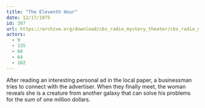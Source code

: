 ```yaml
---
title: "The Eleventh Hour"
date: 12/17/1975
id: 397
url: https://archive.org/download/cbs_radio_mystery_theater/cbs_radio_mystery_theater-0351-0400.zip/cbs_radio_mystery_theater-0351-0400%2Fcbsrmt_0397_the_eleventh_hour.mp3
actors:
  - 9
  - 135
  - 60
  - 64
  - 102
---
```

After reading an interesting personal ad in the local paper, a businessman tries to connect with the advertiser. When they finally meet, the woman reveals she is a creature from another galaxy that can solve his problems for the sum of one million dollars.